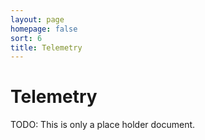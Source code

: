 ```yaml
---
layout: page
homepage: false
sort: 6
title: Telemetry
---
```


# Telemetry

TODO: This is only a place holder document.